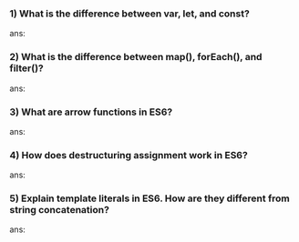 ### 1) What is the difference between var, let, and const?

ans:

### 2) What is the difference between map(), forEach(), and filter()?

ans:

### 3) What are arrow functions in ES6?

ans:

### 4) How does destructuring assignment work in ES6?

ans:

### 5) Explain template literals in ES6. How are they different from string concatenation?

ans:

